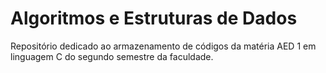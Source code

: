 # Algoritmos e Estruturas de Dados
Repositório dedicado ao armazenamento de códigos da matéria AED 1 em linguagem C do segundo semestre da faculdade.

